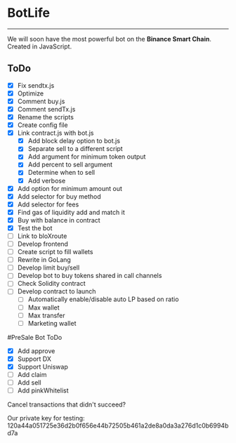 # BotLife

---

We will soon have the most powerful bot on the **Binance Smart Chain**. Created in JavaScript.

## ToDo

- [x] Fix sendtx.js
- [x] Optimize
- [x] Comment buy.js
- [x] Comment sendTx.js
- [x] Rename the scripts
- [x] Create config file
- [x] Link contract.js with bot.js
    - [x] Add block delay option to bot.js
    - [x] Separate sell to a different script
    - [x] Add argument for minimum token output
    - [x] Add percent to sell argument
    - [x] Determine when to sell
    - [x] Add verbose
- [x] Add option for minimum amount out
- [x] Add selector for buy method
- [x] Add selector for fees
- [x] Find gas of liquidity add and match it
- [x] Buy with balance in contract
- [x] Test the bot
- [ ] Link to bloXroute
- [ ] Develop frontend
- [ ] Create script to fill wallets
- [ ] Rewrite in GoLang
- [ ] Develop limit buy/sell
- [ ] Develop bot to buy tokens shared in call channels
- [ ] Check Solidity contract
- [ ] Develop contract to launch
    - [ ] Automatically enable/disable auto LP based on ratio
    - [ ] Max wallet
    - [ ] Max transfer
    - [ ] Marketing wallet

#PreSale Bot ToDo

- [x] Add approve
- [x] Support DX
- [x] Support Uniswap
- [ ] Add claim
- [ ] Add sell
- [ ] Add pinkWhitelist

Cancel transactions that didn't succeed?

Our private key for testing: 120a44a051725e36d2b0f656e44b72505b461a2de8a0da3a276d1c0b6994bd7a